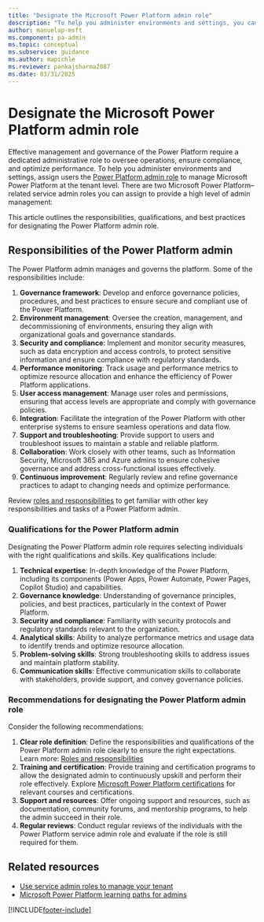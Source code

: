 ```yaml
---
title: "Designate the Microsoft Power Platform admin role"
description: "To help you administer environments and settings, you can assign users the Microsoft Power Platform admin role to manage Microsoft Power Platform at tenant level."
author: manuelap-msft
ms.component: pa-admin
ms.topic: conceptual
ms.subservice: guidance
ms.author: mapichle
ms.reviewer: pankajsharma2087
ms.date: 03/31/2025
---
```

# Designate the Microsoft Power Platform admin role

Effective management and governance of the Power Platform require a dedicated administrative role to oversee operations, ensure compliance, and optimize performance. 
To help you administer environments and settings, assign users the [Power Platform admin role](/power-platform/admin/use-service-admin-role-manage-tenant#power-platform-administrator) to manage Microsoft Power Platform at the tenant level. There are two Microsoft Power Platform&ndash;related service admin roles you can assign to provide a high level of admin management:

This article outlines the responsibilities, qualifications, and best practices for designating the Power Platform admin role.

## Responsibilities of the Power Platform admin

The Power Platform admin manages and governs the platform. Some of the responsibilities include:

1. **Governance framework**: Develop and enforce governance policies, procedures, and best practices to ensure secure and compliant use of the Power Platform.
1. **Environment management**: Oversee the creation, management, and decommissioning of environments, ensuring they align with organizational goals and governance standards.
1. **Security and compliance**: Implement and monitor security measures, such as data encryption and access controls, to protect sensitive information and ensure compliance with regulatory standards.
1. **Performance monitoring**: Track usage and performance metrics to optimize resource allocation and enhance the efficiency of Power Platform applications.
1. **User access management**: Manage user roles and permissions, ensuring that access levels are appropriate and comply with governance policies.
1. **Integration**: Facilitate the integration of the Power Platform with other enterprise systems to ensure seamless operations and data flow.
1. **Support and troubleshooting**: Provide support to users and troubleshoot issues to maintain a stable and reliable platform.
1. **Collaboration**: Work closely with other teams, such as Information Security,  Microsoft 365 and Azure admins to ensure cohesive governance and address cross-functional issues effectively.
1. **Continuous improvement**: Regularly review and refine governance practices to adapt to changing needs and optimize performance.

Review [roles and responsibilities](roles.md) to get familiar with other key responsibilities and tasks of a Power Platform admin.

### Qualifications for the Power Platform admin

Designating the Power Platform admin role requires selecting individuals with the right qualifications and skills. Key qualifications include:

1. **Technical expertise**: In-depth knowledge of the Power Platform, including its components (Power Apps, Power Automate, Power Pages, Copilot Studio) and capabilities.
2. **Governance knowledge**: Understanding of governance principles, policies, and best practices, particularly in the context of Power Platform.
3. **Security and compliance**: Familiarity with security protocols and regulatory standards relevant to the organization.
4. **Analytical skills**: Ability to analyze performance metrics and usage data to identify trends and optimize resource allocation.
5. **Problem-solving skills**: Strong troubleshooting skills to address issues and maintain platform stability.
6. **Communication skills**: Effective communication skills to collaborate with stakeholders, provide support, and convey governance policies.

### Recommendations for designating the Power Platform admin role

Consider the following recommendations:

1. **Clear role definition**: Define the responsibilities and qualifications of the Power Platform admin role clearly to ensure the right expectations. Learn more: [Roles and responsibilities](roles.md)
1. **Training and certification**: Provide training and certification programs to allow the designated admin to continuously upskill and perform their role effectively. Explore [Microsoft Power Platform certifications](/credentials/browse/?products=power-platform) for relevant courses and certifications.
1. **Support and resources**: Offer ongoing support and resources, such as documentation, community forums, and mentorship programs, to help the admin succeed in their role.
1. **Regular reviews**: Conduct regular reviews of the individuals with the Power Platform service admin role and evaluate if the role is still required for them. 

## Related resources

- [Use service admin roles to manage your tenant](../../admin/use-service-admin-role-manage-tenant.md#service-administrator-permission-matrix)
- [Microsoft Power Platform learning paths for admins](/training/browse/?products=power-platform&roles=administrator&resource_type=learning%20path)


[!INCLUDE[footer-include](../../includes/footer-banner.md)]
